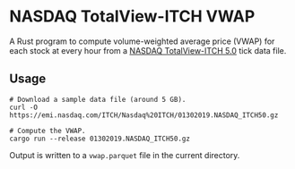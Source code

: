 # NASDAQ TotalView-ITCH VWAP

A Rust program to compute volume-weighted average price (VWAP) for each stock at every hour from a [NASDAQ TotalView-ITCH 5.0](https://www.nasdaqtrader.com/content/technicalsupport/specifications/dataproducts/NQTVITCHspecification.pdf) tick data file.

## Usage

```shell
# Download a sample data file (around 5 GB).
curl -O https://emi.nasdaq.com/ITCH/Nasdaq%20ITCH/01302019.NASDAQ_ITCH50.gz

# Compute the VWAP.
cargo run --release 01302019.NASDAQ_ITCH50.gz
```

Output is written to a `vwap.parquet` file in the current directory.
